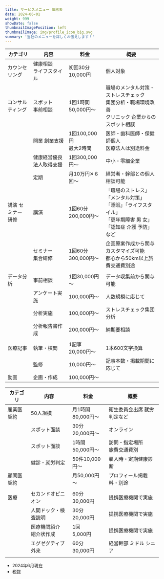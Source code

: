 ```yaml
---
title: サービスメニュー 価格表
date: 2024-06-01
weight: 999
showDate: false
thumbnailImagePosition: left
thumbnailImage: img/profile_icon_big.svg
summary: '当社のメニューを詳しくお伝えします！'
---
```




| カテゴリ           | 内容                        | 料金                      | 概要                                                                                                             |
| ------------------ | --------------------------- | ------------------------- | ---------------------------------------------------------------------------------------------------------------- |
| カウンセリング     | 健康相談 <BR>ライフスタイル | 初回30分<BR>10,000円      | 個人対象                                                                                                         |
| コンサルティング   | スポット<BR>事前相談        | 1回1時間50,000円～        | 職場のメンタル対策・ストレスチェック<BR>集団分析・職場環境改善<BR>クリニック 企業からのスポット相談              |
|                    | 開業 創業支援               | 1回100,000円<BR>最大2時間 | 医師・歯科医師・保健師個人<BR> 医療法人は別途料金                                                                |
|                    | 健康経営優良法人取得支援    | 1回300,000円～            | 中小・零細企業                                                                                                   |
|                    | 定期                        | 月10万円✕６回～           | 経営者・幹部との個人相談可能                                                                                     |
| 講演 セミナー 研修 | 講演                        | 1回60分<BR>200,000円～    | 「職場のストレス」「メンタル対策」<BR>「睡眠」「ライフスタイル」<BR>「更年期障害 男 女」「認知症 介護 予防」など |
|                    | セミナー<BR>集合研修        | 1回60分<BR>300,000円～    | 企画原案作成から関与<BR>カスタマイズ可能<BR>都心から50km以上旅費交通費別途                                       |
|                    |                             |                           |                                                                                                                  |
| データ分析         | 事前相談                    | 1回30,000円～             | データ収集前から関与可能                                                                                         |
|                    | アンケート実施              | 100,000円～               | 人数規模に応じて                                                                                                 |
|                    | 分析実施<BR>                | 100,000円～               | ストレスチェック集団分析                                                                                         |
|                    | 分析報告書作成              | 200,000円～               | 納期要相談                                                                                                       |
|                    |                             |                           |                                                                                                                  |
| 医療記事           | 執筆・校閲                  | 1記事<BR> 20,000円～      | 1本600文字換算                                                                                                   |
|                    | 監修                        | 10,000円～                | 記事本数・掲載期間に応じて                                                                                       |
| 動画               | 企画・作成                  | 100,000円～               |                                                                                                                  |
<!-- split here -->
| カテゴリ   | 内容                       | 料金                  | 概要                                                                         |
| ---------- | -------------------------- | --------------------- | ---------------------------------------------------------------------------- |
| 産業医契約 | 50人規模                   | 月1時間<BR>80,000円～ | 衛生委員会出席 就労判定など                                                  |
|            | スポット面談               | 30分<BR>20,000円～    | オンライン                                                                   |
|            | スポット面談               | 1時間<BR>50,000円～   | 訪問・指定場所<BR>旅費交通費別                                               |
|            | 健診・就労判定             | 50件10,000円～        | 雇入時・定期健康診断                                                         |
| 顧問医契約 |                            | 月50,000円～          | プロフィール掲載料・別途             <!-- プロフィール 掲載 月15万円から --> |
|            |                            |                       |                                                                              |
| 医療       | セカンドオピニオン         | 60分<BR>30,000円      | 提携医療機関で実施                                                           |
|            | 人間ドック・検査説明       | 30分<BR>20,000円      | 提携医療機関で実施                                                           |
|            | 医療機関紹介<BR>紹介状作成 | 1回<BR>5,000円        | 提携医療機関で実施                                                           |
|            | エグゼグティブ外来         | 60分<BR>30,000円      | 経営幹部 ミドル シニア                                                       |
|            |                            |                       |                                                                              |
<!-- split here -->

- 2024年6月現在
- 税抜